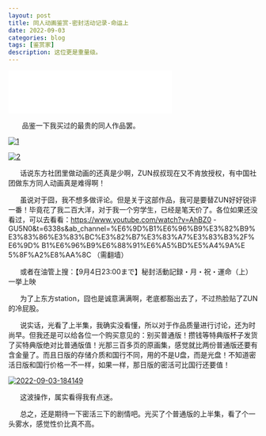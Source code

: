 ```yaml
---
layout: post
title: 同人动画鉴赏-密封活动记录-命运上
date: 2022-09-03
categories: blog
tags: [鉴赏家]
description: 这位更是重量级。
---
```


<iframe frameborder="no" border="0" marginwidth="0" marginheight="0" width=330 height=86 src="//music.163.com/outchain/player?type=2&id=785887&auto=1&height=66"></iframe>

&nbsp;&nbsp;&nbsp;&nbsp;&nbsp;&nbsp;
    品鉴一下我买过的最贵的同人作品罢。

<a href='https://postimg.cc/gxXR5fgh' target='_blank'><img src='https://i.postimg.cc/nhTksx73/1.png' border='0' alt='1'/></a>

<a href='https://postimg.cc/XBYBghZp' target='_blank'><img src='https://i.postimg.cc/zvnwqY8S/2.png' border='0' alt='2'/></a>

&nbsp;&nbsp;&nbsp;&nbsp;&nbsp;&nbsp;话说东方社团里做动画的还真是少啊，ZUN叔叔现在又不肯放授权，有中国社团做东方同人动画真是难得啊！

&nbsp;&nbsp;&nbsp;&nbsp;&nbsp;&nbsp;虽说对于囧，我不想多做评论。但是关于这部作品，我可是要替ZUN好好锐评一番！毕竟花了我二百大洋，对于我一个穷学生，已经是笔天价了。各位如果还没看过，可以去看看：https://www.youtube.com/watch?v=AhBZ0
-GU5N0&t=6338s&ab_channel=%E6%9D%B1%E6%96%B9%E3%82%B9%
E3%83%86%E3%83%BC%E3%82%B7%E3%83%A7%E3%83%B3%2F%E6%9D%
B1%E6%96%B9%E6%88%91%E6%A5%BD%E5%A4%9A%E
5%8F%A2%E8%AA%8C （需翻墙）

&nbsp;&nbsp;&nbsp;&nbsp;&nbsp;&nbsp;或者在油管上搜：【9月4日23:00まで】秘封活動記録・月・祝・運命（上）一挙上映

&nbsp;&nbsp;&nbsp;&nbsp;&nbsp;&nbsp;为了上东方station，囧也是诚意满满啊，老底都豁出去了，不过热脸贴了ZUN的冷屁股。

&nbsp;&nbsp;&nbsp;&nbsp;&nbsp;&nbsp;说实话，光看了上半集，我确实没看懂，所以对于作品质量进行讨论，还为时尚早。但我还是可以给各位一个购买意见的：别买普通版！攒钱等特典版杯子发货了买特典版绝对比普通版值！光那三百多页的原画集，感觉就比两份普通版还要有含金量了。而且日版的存储介质和国行不同，用的不是U盘，而是光盘！不知道密活日版和国行价格一不一样，如果一样，那日版的密活可比国行还要值！

<a href='https://postimages.org/' target='_blank'><img src='https://i.postimg.cc/nzPpY2S6/2022-09-03-184149.png' border='0' alt='2022-09-03-184149'/></a>

&nbsp;&nbsp;&nbsp;&nbsp;&nbsp;&nbsp;这波操作，属实看得我有点迷。

&nbsp;&nbsp;&nbsp;&nbsp;&nbsp;&nbsp;总之，还是期待一下密活三下的剧情吧。光买了个普通版的上半集，看了个一头雾水，感觉性价比真不高。
